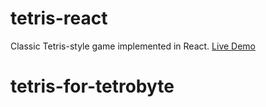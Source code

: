 # tetris-react
Classic Tetris-style game implemented in React. [Live Demo](https://connerardman.github.io/tetris-react/)
# tetris-for-tetrobyte

